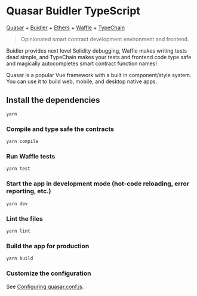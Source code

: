 # Quasar Buidler TypeScript

[Quasar](https://quasar.dev) + [Buidler](https://buidler.dev) + [Ethers](https://docs.ethers.io/ethers.js) + [Waffle](https://getwaffle.io) + [TypeChain](https://github.com/ethereum-ts/TypeChain)

> Opinionated smart contract development environment and frontend.

Buidler provides next level Solidity debugging, Waffle makes writing tests dead simple, and TypeChain makes your tests and frontend code type safe and magically autocompletes smart contract function names!

Quasar is a popular Vue framework with a built in component/style system. You can use it to build web, mobile, and desktop native apps.

## Install the dependencies
```
yarn
```

### Compile and type safe the contracts
```
yarn compile
```

### Run Waffle tests
```
yarn test
```

### Start the app in development mode (hot-code reloading, error reporting, etc.)
```
yarn dev
```

### Lint the files
```
yarn lint
```

### Build the app for production
```
yarn build
```

### Customize the configuration
See [Configuring quasar.conf.js](https://quasar.dev/quasar-cli/quasar-conf-js).
